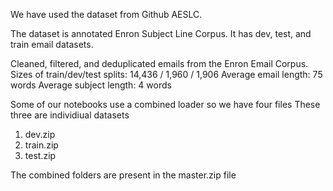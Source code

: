 We have used the dataset from Github AESLC.

The dataset is annotated Enron Subject Line Corpus. It has dev, test, and train email datasets.

Cleaned, filtered, and deduplicated emails from the Enron Email Corpus.
Sizes of train/dev/test splits: 14,436 / 1,960 / 1,906
Average email length: 75 words
Average subject length: 4 words

Some of our notebooks use a combined loader so we have four files 
These three are individiual datasets
1. dev.zip
2. train.zip
3. test.zip

The combined folders are present in the master.zip file
